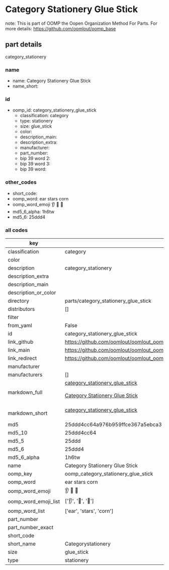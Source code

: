 # Category Stationery Glue Stick  

note: This is part of OOMP the Oopen Organization Method For Parts. For more details: https://github.com/oomlout/oomp_base

##  part details
  



category_stationery



### name
* name: Category Stationery Glue Stick
* name_short: 
### id
* oomp_id: category_stationery_glue_stick
  * classification: category
  * type: stationery
  * size: glue_stick
  * color: 
  * description_main: 
  * description_extra: 
  * manufacturer: 
  * part_number: 
  * bip 39 word 2: 
  * bip 39 word 3: 
  * bip 39 word: 

### other_codes
* short_code: 
* oomp_word: ear stars corn
* oomp_word_emoji :ear: :stars: :corn:
* md5_6_alpha: 1h6tw
* md5_6: 25ddd4









### all codes 
| key | value |  
| --- | --- |  
| classification | category |  
| color |  |  
| description | category_stationery |  
| description_extra |  |  
| description_main |  |  
| description_or_color |   |  
| directory | parts/category_stationery_glue_stick |  
| distributors | [] |  
| filter |  |  
| from_yaml | False |  
| id | category_stationery_glue_stick |  
| link_github | https://github.com/oomlout/oomlout_oomp_version_1_messy/tree/main/parts/category_stationery_glue_stick |  
| link_main | https://github.com/oomlout/oomlout_oomp_version_1_messy/tree/main/parts/category_stationery_glue_stick |  
| link_redirect | https://github.com/oomlout/oomlout_oomp_version_1_messy/tree/main/parts/category_stationery_glue_stick |  
| manufacturer |  |  
| manufacturers | [] |  
| markdown_full | [category_stationery_glue_stick](none)<br>[](none)<br>[Category Stationery Glue Stick](none)<br><br> |  
| markdown_short | [category_stationery_glue_stick](none)<br><br> |  
| md5 | 25ddd4cc64a976b959ffce367a5ebca3 |  
| md5_10 | 25ddd4cc64 |  
| md5_5 | 25ddd |  
| md5_6 | 25ddd4 |  
| md5_6_alpha | 1h6tw |  
| name | Category Stationery Glue Stick |  
| oomp_key | oomp_category_stationery_glue_stick |  
| oomp_word | ear stars corn |  
| oomp_word_emoji | :ear: :stars: :corn: |  
| oomp_word_emoji_list | [':ear:', ':stars:', ':corn:'] |  
| oomp_word_list | ['ear', 'stars', 'corn'] |  
| part_number |  |  
| part_number_exact |  |  
| short_code |  |  
| short_name | Categorystationery |  
| size | glue_stick |  
| type | stationery |  
